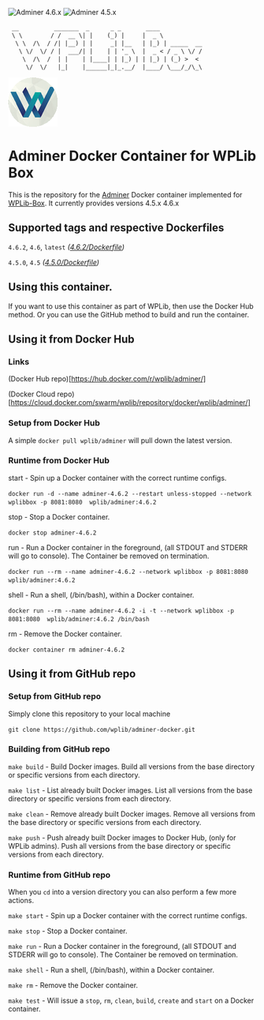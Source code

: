 ![Adminer 4.6.x](https://img.shields.io/badge/Adminer-4.6.x-green.svg)
![Adminer 4.5.x](https://img.shields.io/badge/Adminer-4.5.x-green.svg)

```
 __          _______  _      _ _       ____
 \ \        / /  __ \| |    (_) |     |  _ \
  \ \  /\  / /| |__) | |     _| |__   | |_) | _____  __
   \ \/  \/ / |  ___/| |    | | '_ \  |  _ < / _ \ \/ /
    \  /\  /  | |    | |____| | |_) | | |_) | (_) >  <
     \/  \/   |_|    |______|_|_.__/  |____/ \___/_/\_\
```

![WPLib-Box](https://github.com/wplib/wplib.github.io/raw/master/WPLib-Box-100x.png)


# Adminer Docker Container for WPLib Box
This is the repository for the [Adminer](https://www.adminer.org/) Docker container implemented for [WPLib-Box](https://github.com/wplib/wplib-box).
It currently provides versions 4.5.x 4.6.x


## Supported tags and respective Dockerfiles

`4.6.2`, `4.6`, `latest` _([4.6.2/Dockerfile](https://github.com/wplib/adminer-docker/blob/master/4.6.2/Dockerfile))_

`4.5.0`, `4.5` _([4.5.0/Dockerfile](https://github.com/wplib/adminer-docker/blob/master/4.5.0/Dockerfile))_


## Using this container.
If you want to use this container as part of WPLib, then use the Docker Hub method.
Or you can use the GitHub method to build and run the container.


## Using it from Docker Hub

### Links
(Docker Hub repo)[https://hub.docker.com/r/wplib/adminer/]

(Docker Cloud repo)[https://cloud.docker.com/swarm/wplib/repository/docker/wplib/adminer/]


### Setup from Docker Hub
A simple `docker pull wplib/adminer` will pull down the latest version.


### Runtime from Docker Hub
start - Spin up a Docker container with the correct runtime configs.

`docker run -d --name adminer-4.6.2 --restart unless-stopped --network wplibbox -p 8081:8080  wplib/adminer:4.6.2`

stop - Stop a Docker container.

`docker stop adminer-4.6.2`

run - Run a Docker container in the foreground, (all STDOUT and STDERR will go to console). The Container be removed on termination.

`docker run --rm --name adminer-4.6.2 --network wplibbox -p 8081:8080  wplib/adminer:4.6.2`

shell - Run a shell, (/bin/bash), within a Docker container.

`docker run --rm --name adminer-4.6.2 -i -t --network wplibbox -p 8081:8080  wplib/adminer:4.6.2 /bin/bash`

rm - Remove the Docker container.

`docker container rm adminer-4.6.2`


## Using it from GitHub repo

### Setup from GitHub repo
Simply clone this repository to your local machine

`git clone https://github.com/wplib/adminer-docker.git`


### Building from GitHub repo
`make build` - Build Docker images. Build all versions from the base directory or specific versions from each directory.


`make list` - List already built Docker images. List all versions from the base directory or specific versions from each directory.


`make clean` - Remove already built Docker images. Remove all versions from the base directory or specific versions from each directory.


`make push` - Push already built Docker images to Docker Hub, (only for WPLib admins). Push all versions from the base directory or specific versions from each directory.


### Runtime from GitHub repo
When you `cd` into a version directory you can also perform a few more actions.

`make start` - Spin up a Docker container with the correct runtime configs.


`make stop` - Stop a Docker container.


`make run` - Run a Docker container in the foreground, (all STDOUT and STDERR will go to console). The Container be removed on termination.


`make shell` - Run a shell, (/bin/bash), within a Docker container.


`make rm` - Remove the Docker container.


`make test` - Will issue a `stop`, `rm`, `clean`, `build`, `create` and `start` on a Docker container.


